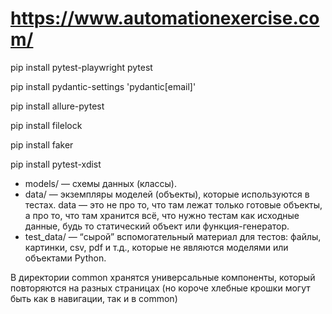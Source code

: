 # https://www.automationexercise.com/

pip install pytest-playwright pytest

pip install pydantic-settings 'pydantic[email]'

pip install allure-pytest

pip install filelock

pip install faker

pip install pytest-xdist

- models/ — схемы данных (классы).
- data/ — экземпляры моделей (объекты), которые используются в тестах. data — это не про то, что там лежат только готовые объекты, а про то, что там хранится всё, что нужно тестам как исходные данные, будь то статический объект или функция-генератор.
- test_data/ — “сырой” вспомогательный материал для тестов: файлы, картинки, csv, pdf и т.д., которые не являются моделями или объектами Python.

В директории common хранятся универсальные компоненты, который повторяются на разных страницах (но короче хлебные крошки могут быть как в навигации, так и в common)